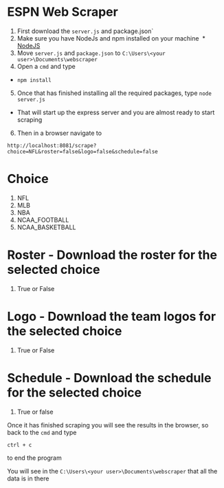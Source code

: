 # ESPN Web Scraper

1. First download the `server.js` and package.json`
2. Make sure you have NodeJs and npm installed on your machine
  * [NodeJS](https://nodejs.org/en/)
3. Move `server.js` and `package.json` to `C:\Users\<your user>\Documents\webscraper`
4. Open a `cmd` and type
  * ```npm install```
5. Once that has finished installing all the required packages, type ```node server.js```
  * That will start up the express server and you are almost ready to start scraping
6. Then in a browser navigate to 
```
http://localhost:8081/scrape?choice=NFL&roster=false&logo=false&schedule=false
```

# Choice
1. NFL
2. MLB
3. NBA
4. NCAA_FOOTBALL
5. NCAA_BASKETBALL

# Roster - Download the roster for the selected choice
1. True or False

# Logo - Download the team logos for the selected choice
1. True or False

# Schedule - Download the schedule for the selected choice
1. True or false

Once it has finished scraping you will see the results in the browser, so back to the `cmd` and type
```
ctrl + c
```
to end the program

You will see in the `C:\Users\<your user>\Documents\webscraper` that all the data is in there
